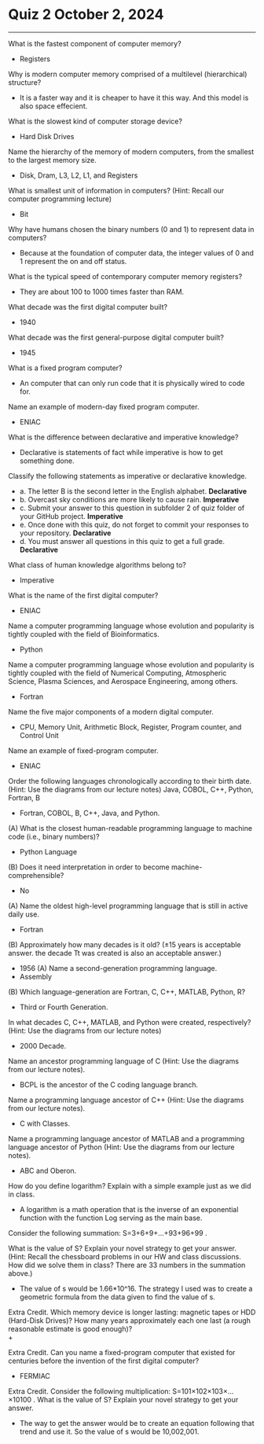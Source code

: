 # **Quiz 2 October 2, 2024**  
---
What is the fastest component of computer memory?  
+  Registers  

Why is modern computer memory comprised of a multilevel (hierarchical) structure?  
+  It is a faster way and it is cheaper to have it this way. And this model is also space effecient.  
  
What is the slowest kind of computer storage device?  
+ Hard Disk Drives  

Name the hierarchy of the memory of modern computers, from the smallest to the largest memory size.  
+ Disk, Dram, L3, L2, L1, and Registers  

What is smallest unit of information in computers? (Hint: Recall our computer programming lecture)  
+  Bit
  
Why have humans chosen the binary numbers (0 and 1) to represent data in computers?  
+ Because at the foundation of computer data, the integer values of 0 and 1 represent the on and off status.

What is the typical speed of contemporary computer memory registers?  
+ They are about 100 to 1000 times faster than RAM.

What decade was the first digital computer built?  
+  1940

What decade was the first general-purpose digital computer built?
+  1945

What is a fixed program computer?  
+  An computer that can only run code that it is physically wired to code for.

Name an example of modern-day fixed program computer.  
+  ENIAC

What is the difference between declarative and imperative knowledge?  
+  Declarative is statements of fact while imperative is how to get something done.

Classify the following statements as imperative or declarative knowledge.  
+  a. The letter B is the second letter in the English alphabet. **Declarative**
+  b. Overcast sky conditions are more likely to cause rain. **Imperative**
+  c. Submit your answer to this question in subfolder 2 of quiz folder of your GitHub project. **Imperative**
+  e. Once done with this quiz, do not forget to commit your responses to your repository. **Declarative**
+  d. You must answer all questions in this quiz to get a full grade. **Declarative**  

What class of human knowledge algorithms belong to?  
+ Imperative

What is the name of the first digital computer?  
+  ENIAC  

Name a computer programming language whose evolution and popularity is tightly coupled with the field of Bioinformatics.  
+ Python

Name a computer programming language whose evolution and popularity is tightly coupled with the field of Numerical Computing, Atmospheric Science, Plasma Sciences, and Aerospace Engineering, among others.  
+  Fortran

Name the five major components of a modern digital computer.
+ CPU, Memory Unit, Arithmetic Block, Register, Program counter, and Control Unit

Name an example of fixed-program computer.  
+  ENIAC

Order the following languages chronologically according to their birth date. (Hint: Use the diagrams from our lecture notes)
Java, COBOL, C++, Python, Fortran, B  
+ Fortran, COBOL, B, C++, Java, and Python.

(A) What is the closest human-readable programming language to machine code (i.e., binary numbers)?  
+ Python Language  

(B) Does it need interpretation in order to become machine-comprehensible?  
+  No

(A) Name the oldest high-level programming language that is still in active daily use.  
+ Fortran

(B) Approximately how many decades is it old? (±15
 years is acceptable answer. the decade Tt was created is also an acceptable answer.)  
+ 1956
(A) Name a second-generation programming language.
+ Assembly

(B) Which language-generation are Fortran, C, C++, MATLAB, Python, R?  
+  Third or Fourth Generation.

In what decades C, C++, MATLAB, and Python were created, respectively? (Hint: Use the diagrams from our lecture notes)  
+  2000 Decade.
  
Name an ancestor programming language of C (Hint: Use the diagrams from our lecture notes).  
+ BCPL is the ancestor of the C coding language branch.  

Name a programming language ancestor of C++ (Hint: Use the diagrams from our lecture notes).  
+ C with Classes.  

Name a programming language ancestor of MATLAB and a programming language ancestor of Python (Hint: Use the diagrams from our lecture notes).
+ ABC and Oberon. 

How do you define logarithm? Explain with a simple example just as we did in class.  
+ A logarithm is a math operation that is the inverse of an exponential function with the function Log serving as the main base.

Consider the following summation:
S=3+6+9+…+93+96+99 .

What is the value of S? Explain your novel strategy to get your answer.
(Hint: Recall the chessboard problems in our HW and class discussions. How did we solve them in class? There are 33 numbers in the summation above.)  
+ The value of s would be 1.66*10^16. The strategy I used was to create a geometric formula from the data given to find the value of s.

Extra Credit. Which memory device is longer lasting: magnetic tapes or HDD (Hard-Disk Drives)? How many years approximately each one last (a rough reasonable estimate is good enough)?  
+  

Extra Credit. Can you name a fixed-program computer that existed for centuries before the invention of the first digital computer?  
+ FERMIAC

Extra Credit. Consider the following multiplication:
S=101×102×103×…×10100 .
 What is the value of S? Explain your novel strategy to get your answer.  
 +  The way to get the answer would be to create an equation following that trend and use it. So the value of s would be 10,002,001.
